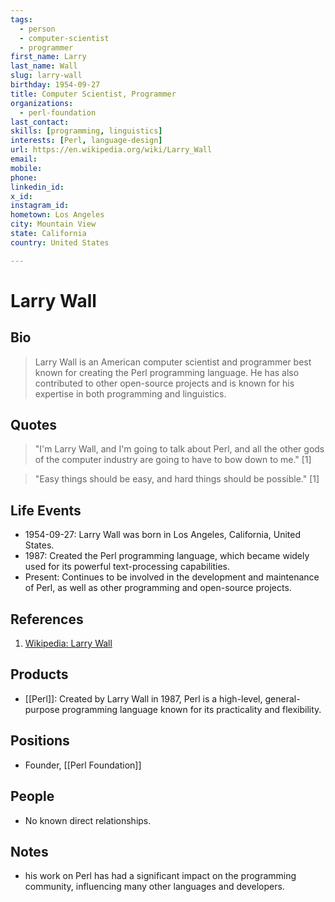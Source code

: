 ```yaml
---
tags:
  - person
  - computer-scientist
  - programmer
first_name: Larry
last_name: Wall
slug: larry-wall
birthday: 1954-09-27
title: Computer Scientist, Programmer
organizations:
  - perl-foundation
last_contact: 
skills: [programming, linguistics]
interests: [Perl, language-design]
url: https://en.wikipedia.org/wiki/Larry_Wall
email: 
mobile: 
phone: 
linkedin_id: 
x_id: 
instagram_id: 
hometown: Los Angeles
city: Mountain View
state: California
country: United States

---
```


# Larry Wall

## Bio

> Larry Wall is an American computer scientist and programmer best known for creating the Perl programming language. He has also contributed to other open-source projects and is known for his expertise in both programming and linguistics.

## Quotes

> "I'm Larry Wall, and I'm going to talk about Perl, and all the other gods of the computer industry are going to have to bow down to me." [1]

> "Easy things should be easy, and hard things should be possible." [1]

## Life Events

- 1954-09-27: Larry Wall was born in Los Angeles, California, United States.
- 1987: Created the Perl programming language, which became widely used for its powerful text-processing capabilities.
- Present: Continues to be involved in the development and maintenance of Perl, as well as other programming and open-source projects.

## References

1. [Wikipedia: Larry Wall](https://en.wikipedia.org/wiki/Larry_Wall)

## Products

- [[Perl]]: Created by Larry Wall in 1987, Perl is a high-level, general-purpose programming language known for its practicality and flexibility.

## Positions

- Founder, [[Perl Foundation]]

## People

- No known direct relationships.

## Notes

- his work on Perl has had a significant impact on the programming community, influencing many other languages and developers.

